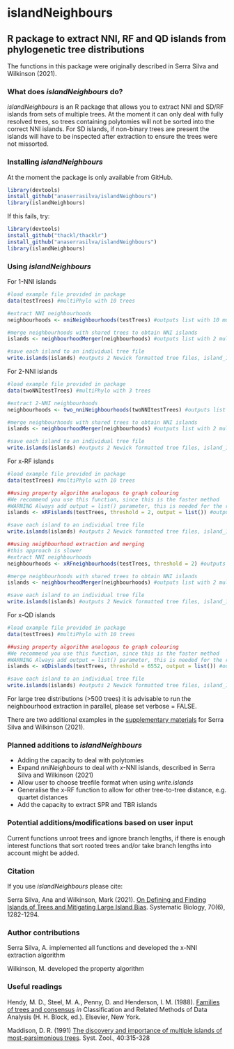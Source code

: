 # islandNeighbours
## R package to extract NNI, RF and QD islands from phylogenetic tree distributions

The functions in this package were originally described in Serra Silva and Wilkinson (2021).

### What does *islandNeighbours* do?

*islandNeighbours* is an R package that allows you to extract NNI and SD/RF islands from sets of multiple trees. At the moment it can only deal with fully resolved trees, so trees containing polytomies will not be sorted into the correct NNI islands. For SD islands, if non-binary trees are present the islands will have to be inspected after extraction to ensure the trees were not missorted.

### Installing *islandNeighbours*
At the moment the package is only available from GitHub.

```r
library(devtools)
install_github("anaserrasilva/islandNeighbours")
library(islandNeighbours)
```

If this fails, try:

```r
library(devtools)
install_github("thackl/thacklr")
install_github("anaserrasilva/islandNeighbours")
library(islandNeighbours)
```

### Using *islandNeighbours*

For 1-NNI islands
```r
#load example file provided in package
data(testTrees) #multiPhylo with 10 trees

#extract NNI neighbourhoods
neighbourhoods <- nniNeighbourhoods(testTrees) #outputs list with 10 multiPhylo objects

#merge neighbourhoods with shared trees to obtain NNI islands
islands <- neighbourhoodMerger(neighbourhoods) #outputs list with 2 multiPhylo objects, each with 5 trees

#save each island to an individual tree file
write.islands(islands) #outputs 2 Newick formatted tree files, island_1.tre and island_2.tre
```

For 2-NNI islands
```r
#load example file provided in package
data(twoNNItestTrees) #multiPhylo with 3 trees

#extract 2-NNI neighbourhoods
neighbourhoods <- two_nniNeighbourhoods(twoNNItestTrees) #outputs list with 3 multiPhylo objects

#merge neighbourhoods with shared trees to obtain NNI islands
islands <- neighbourhoodMerger(neighbourhoods) #outputs list with 2 multiPhylo objects, one with 2 trees and one with 1 tree

#save each island to an individual tree file
write.islands(islands) #outputs 2 Newick formatted tree files, island_1.tre and island_2.tre
```

For x-RF islands
```r
#load example file provided in package
data(testTrees) #multiPhylo with 10 trees

##using property algorithm analogous to graph colouring
#We recommend you use this function, since this is the faster method
#WARNING Always add output = list() parameter, this is needed for the recursion to work!
islands <- xRFislands(testTrees, threshold = 2, output = list()) #outputs list with 2 multiPhylo objects, each with 5 trees

#save each island to an individual tree file
write.islands(islands) #outputs 2 Newick formatted tree files, island_1.tre and island_2.tre

##using neighbourhood extraction and merging
#this approach is slower
#extract NNI neighbourhoods
neighbourhoods <- xRFneighbourhoods(testTrees, threshold = 2) #outputs list with 10 multiPhylo objects

#merge neighbourhoods with shared trees to obtain NNI islands
islands <- neighbourhoodMerger(neighbourhoods) #outputs list with 2 multiPhylo objects, each with 5 trees

#save each island to an individual tree file
write.islands(islands) #outputs 2 Newick formatted tree files, island_1.tre and island_2.tre

```

For x-QD islands
```r
#load example file provided in package
data(testTrees) #multiPhylo with 10 trees

##using property algorithm analogous to graph colouring
#We recommend you use this function, since this is the faster method
#WARNING Always add output = list() parameter, this is needed for the recursion to work!
islands <- xQDislands(testTrees, threshold = 6552, output = list()) #outputs list with 2 multiPhylo objects, each with 5 trees

#save each island to an individual tree file
write.islands(islands) #outputs 2 Newick formatted tree files, island_1.tre and island_2.tre
```

For large tree distributions (>500 trees) it is advisable to run the neighbourhood extraction in parallel, please set verbose = FALSE.

There are two additional examples in the [supplementary materials](https://github.com/anaserrasilva/MajorityRuleAndTreeIslands/tree/master/PardoBayes_islands) for Serra Silva and Wilkinson (2021).


### Planned additions to *islandNeighbours*

- Adding the capacity to deal with polytomies
- Expand *nniNeighbours* to deal with *x*-NNI islands, described in Serra Silva and Wilkinson (2021)
- Allow user to choose treefile format when using *write.islands*
- Generalise the x-RF function to allow for other tree-to-tree distance, e.g. quartet distances
- Add the capacity to extract SPR and TBR islands

### Potential additions/modifications based on user input

Current functions unroot trees and ignore branch lengths, if there is enough interest functions that sort rooted trees and/or take branch lengths into account might be added.

### Citation

If you use *islandNeighbours* please cite:

Serra Silva, Ana and Wilkinson, Mark (2021). [On Defining and Finding Islands of Trees and Mitigating Large Island Bias](https://doi.org/10.1093/sysbio/syab015). Systematic Biology, 70(6), 1282-1294.

### Author contributions

Serra Silva, A. implemented all functions and developed the x-NNI extraction algorithm

Wilkinson, M. developed the property algorithm 


### Useful readings

Hendy, M. D., Steel, M. A., Penny, D. and Henderson, I. M. (1988). [Families of trees and consensus](http://citeseerx.ist.psu.edu/viewdoc/versions?doi=10.1.1.638.6890) *in* Classification and Related Methods of Data Analysis (H. H. Block, ed.). Elsevier, New York.

Maddison, D. R. (1991) [The discovery and importance of multiple islands of most-parsimonious trees](https://doi.org/10.1093/sysbio/40.3.315). Syst. Zool., 40:315-328
